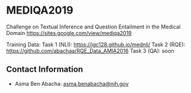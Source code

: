 # MEDIQA2019

Challenge on Textual Inference and Question Entailment in the Medical Domain 
https://sites.google.com/view/mediqa2019

Training Data:
Task 1 (NLI): https://jgc128.github.io/mednli/ 
Task 2 (RQE): https://github.com/abachaa/RQE_Data_AMIA2016
Task 3 (QA): soon 

Contact Information
-------------------
- Asma Ben Abacha: asma.benabacha@nih.gov
